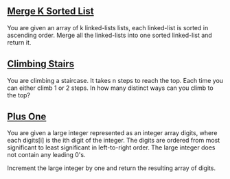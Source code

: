 ## [Merge K Sorted List](https://leetcode.com/problems/merge-k-sorted-lists/) 

  You are given an array of k linked-lists lists, each linked-list is sorted in ascending order.
  Merge all the linked-lists into one sorted linked-list and return it.
   
## [Climbing Stairs](https://leetcode.com/problems/climbing-stairs/)
  
   You are climbing a staircase. It takes n steps to reach the top.
   Each time you can either climb 1 or 2 steps. In how many distinct ways can you climb to the top?

## [Plus One](https://leetcode.com/problems/plus-one/)
  
  You are given a large integer represented as an integer array digits, where each digits[i] is the ith digit of the integer. The digits are ordered from most significant to least significant in left-to-right order. The large integer does not contain any leading 0's.

Increment the large integer by one and return the resulting array of digits.

